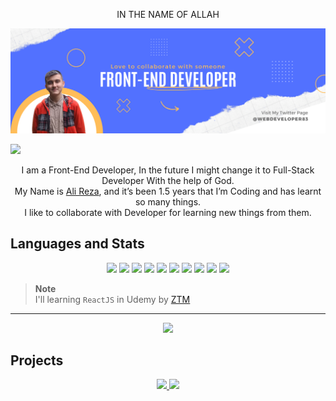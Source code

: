 <p align="center">IN THE NAME OF ALLAH</p>

<img src="image/GitHub banner.png">

<p><a href="https://twitter.com/intent/follow?screen_name=Ali_Developer05"><img src="https://img.shields.io/twitter/follow/Ali_Developer05?logo=twitter&style=for-the-badge"></a></p>

<p align="center">
I am a Front-End Developer, In the future I might change it to Full-Stack Developer With the help of God. <br>
My Name is <a href="https://twitter.com/Ali_Developer05">Ali Reza</a>, and it’s been 1.5 years that I’m Coding and has learnt so many things. <br>
I like to collaborate with Developer for learning new things from them.
</p>


## Languages and Stats
<div align="center">
  <a href="#"><img src="https://img.shields.io/badge/html5-%23e34f26.svg?logo=html5&logoColor=white&style=for-the-badge"></a>
  <img src="https://img.shields.io/badge/css3-%231572b6.svg?logo=css3&logoColor=white&style=for-the-badge">
  <img src="https://img.shields.io/badge/javascript-%23323330.svg?logo=javascript&logoColor=%23F7DF1E&style=for-the-badge">
  <img src="https://img.shields.io/badge/typescript-%23007acc.svg?logo=typescript&logoColor=white&style=for-the-badge">
  <img src="https://img.shields.io/badge/node.js-%2343853d.svg?logo=node.js&logoColor=white&style=for-the-badge">
  <img src="https://img.shields.io/badge/express.js-%23000000.svg?logo=express&logoColor=white&style=for-the-badge">
  <img src="https://img.shields.io/badge/react-%2320232a.svg?logo=react&logoColor=%2361dafb&style=for-the-badge">
  <img src="https://img.shields.io/badge/tailwindcss-%2338b2ac.svg?logo=tailwind-css&logoColor=white&style=for-the-badge">
  <img src="https://img.shields.io/badge/visual%20studio%20code-%230078d7.svg?logo=visual-studio-code&logoColor=white&style=for-the-badge">
  <img src="https://img.shields.io/badge/figma-%23f24e1e.svg?logo=figma&logoColor=white&style=for-the-badge">
</div>

> **Note** <br>
> I'll learning `ReactJS` in Udemy by [ZTM](https://www.udemy.com/course/complete-react-developer-zero-to-mastery/)

<hr>

<p align="center"><img src="https://github-readme-stats.vercel.app/api?username=alireza1083&show_icons=true&theme=github_dark"></p>

## Projects
<a href="#">
  <p align="center">
    <img src="https://github-readme-stats.vercel.app/api/pin/?username=alireza1083&repo=Portfolio&theme=github_dark">
    <img src="https://github-readme-stats.vercel.app/api/pin/?username=alireza1083&repo=UltraMovie&theme=github_dark">
  </p>
</a>


